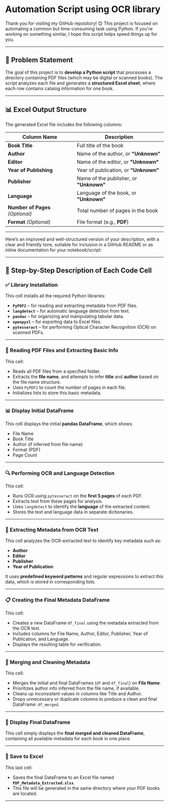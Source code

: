 # Automation Script using OCR library
Thank you for visiting my GitHub repository! 😊
This project is focused on automating a common but time-consuming task using Python. If you're working on something similar, I hope this script helps speed things up for you.

---

## 📘 Problem Statement

The goal of this project is to **develop a Python script** that processes a directory containing PDF files (which may be digital or scanned books). The script analyzes each file and generates a **structured Excel sheet**, where each row contains catalog information for one book.

---

## 📊 Excel Output Structure

The generated Excel file includes the following columns:

| **Column Name**                  | **Description**                         |
| -------------------------------- | --------------------------------------- |
| **Book Title**                   | Full title of the book                  |
| **Author**                       | Name of the author, or **"Unknown"**    |
| **Editor**                       | Name of the editor, or **"Unknown"**    |
| **Year of Publishing**           | Year of publication, or **"Unknown"**   |
| **Publisher**                    | Name of the publisher, or **"Unknown"** |
| **Language**                     | Language of the book, or **"Unknown"**  |
| **Number of Pages** *(Optional)* | Total number of pages in the book       |
| **Format** *(Optional)*          | File format (e.g., **PDF**)             |

---
Here’s an improved and well-structured version of your description, with a clear and friendly tone, suitable for inclusion in a GitHub README or as inline documentation for your notebook/script:

---

## 📜 Step-by-Step Description of Each Code Cell

### ✅ Library Installation

This cell installs all the required Python libraries:

* **`PyPDF2`** – for reading and extracting metadata from PDF files.
* **`langdetect`** – for automatic language detection from text.
* **`pandas`** – for organizing and manipulating tabular data.
* **`openpyxl`** – for exporting data to Excel files.
* **`pytesseract`** – for performing Optical Character Recognition (OCR) on scanned PDFs.

---

### 📁 Reading PDF Files and Extracting Basic Info

This cell:

* Reads all PDF files from a specified folder.
* Extracts the **file name**, and attempts to infer **title** and **author** based on the file name structure.
* Uses `PyPDF2` to count the number of pages in each file.
* Initializes lists to store this basic metadata.

---

### 📊 Display Initial DataFrame

This cell displays the initial **pandas DataFrame**, which shows:

* File Name
* Book Title
* Author (if inferred from file name)
* Format (PDF)
* Page Count

---

### 🔍 Performing OCR and Language Detection

This cell:

* Runs OCR using `pytesseract` on the **first 5 pages** of each PDF.
* Extracts text from these pages for analysis.
* Uses `langdetect` to identify the **language** of the extracted content.
* Stores the text and language data in separate dictionaries.

---

### 🧠 Extracting Metadata from OCR Text

This cell analyzes the OCR-extracted text to identify key metadata such as:

* **Author**
* **Editor**
* **Publisher**
* **Year of Publication**

It uses **predefined keyword patterns** and regular expressions to extract this data, which is stored in corresponding lists.

---

### 📋 Creating the Final Metadata DataFrame

This cell:

* Creates a new DataFrame `df_final` using the metadata extracted from the OCR text.
* Includes columns for File Name, Author, Editor, Publisher, Year of Publication, and Language.
* Displays the resulting table for verification.

---

### 🔗 Merging and Cleaning Metadata

This cell:

* Merges the initial and final DataFrames (`df` and `df_final`) on **File Name**.
* Prioritizes author info inferred from the file name, if available.
* Cleans up inconsistent values in columns like Title and Author.
* Drops unnecessary or duplicate columns to produce a clean and final DataFrame: `df_merged`.

---

### 📌 Display Final DataFrame

This cell simply displays the **final merged and cleaned DataFrame**, containing all available metadata for each book in one place.

---

### 💾 Save to Excel

This last cell:

* Saves the final DataFrame to an Excel file named **`PDF_Metadata_Extracted.xlsx`**.
* This file will be generated in the same directory where your PDF books are located.

---
